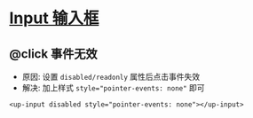 # [Input 输入框](https://uview-plus.jiangruyi.com/components/input.html)

## @click 事件无效
- 原因: 设置 `disabled/readonly` 属性后点击事件失效
- 解决: 加上样式 `style="pointer-events: none"` 即可
```vue
<up-input disabled style="pointer-events: none"></up-input>
```